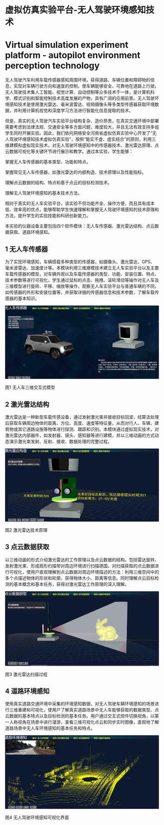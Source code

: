 # 虚拟仿真实验平台-无人驾驶环境感知技术
# Virtual simulation experiment platform - autopilot environment perception technology

无人驾驶汽车利用车载传感器感知周围环境，获得道路、车辆位置和障碍物的信息，实现对车辆行驶方向和速度的控制，使车辆能够安全、可靠地在道路上行驶。无人驾驶技术集人工智能、视觉计算、自动控制等众多技术于一体，是计算机科学、模式识别和智能控制技术高度发展的产物，具有广阔的应用前景。无人驾驶环境感知技术是使用激光雷达、毫米波雷达、视频摄像头等多类型传感器获取环境数据，并利用计算机视觉和深度学习方法进行智能化信息提取的技术。

但是，真实的无人驾驶汽车实验平台结构复杂、造价昂贵，在真实交通环境中部署需要考虑到法律法规、交通安全等多方面问题，难度较大，并且无法有效支持多组学生同时开展实验。因此，我们依托网络安全河南省虚拟仿真实验中心开发了“无人驾驶环境感知技术虚拟仿真实验”，按照“能实不虚、虚实结合”的原则，利用三维建模和虚拟现实技术，对无人驾驶环境感知中的传感器技术、激光雷达原理、点云数据可视化等关键环节进行展示和教学。通过本实验，学生能够：

掌握无人车传感器的基本类型、功能和特点。

掌握常见无人车传感器，如激光雷达的内部构造、技术原理以及性能指标。

理解点云数据的结构、特点和基于点云的目标检测技术。

理解无人驾驶环境感知的基本技术方法。

相对于真实的无人车实验平台，该实验不但功能齐全、操作方便，而且具有成本低、效率高的优点，能够帮助学生快速理解和掌握无人驾驶环境感知的技术原理和方法，提升学生的实验技能和科研创新能力。

本实验的仪器设备主要包括四个软件模块：无人车传感器、激光雷达结构、点云数据获取、道路环境感知。

## 1 无人车传感器

为了实现环境感知，车辆搭载多种类型的传感器，如摄像头、激光雷达、GPS、毫米波雷达、加速度计等。本模块利用三维建模技术建立无人车实验平台以及主要车载传感器的模型，对车辆外观以及车载传感器的类型、功能、安装位置、特点、技术参数等进行可视化，学生通过鼠标的点击、拖拽、滚轮滑动等操作对无人车及三维模型进行旋转、平移、缩放等操作，观察无人车实验平台与普通车辆的不同，如传感器的外形和安装位置等，并获取详细的传感器信息和技术参数，了解车载传感器的基本知识。

![fig1](https://github.com/JizhaoLiu/autopilot/blob/master/fig1.jpg)

图1 无人车三维交互式模型

## 2 激光雷达结构
激光雷达是一种新型车载传感设备，通过发射激光束并接收目标回波，经算法处理后获取车辆周边物体的距离、方位、高度、速度等特征量，从而对行人、车辆、建筑物或其它道路设施等物体进行探测、跟踪和识别。本模块通过虚拟现实技术，对激光雷达内部器件，如发射器、镜头、感知器等进行建模，并以三维动画的方式动态演示激光束发射、反射、接收、数据处理的完整过程。

![fig2](https://github.com/JizhaoLiu/autopilot/blob/master/fig2.jpg)

图2 激光雷达技术原理

## 3 点云数据获取
以三维动画的形式介绍激光雷达的工作原理以及点云数据的结构。包括雷达旋转、发射激光束、形成扇形扫描带对周边环境进行扫描德国。对扫描获取的点云数据进行可视化，使用户直观理解到点云数据对周边环境描述的方法：利用三维空间中的多个点描述物体的形状和轮廓，获得物体大小、距离等信息。同时理解点云目标检测的基本概念和基本任务，获得对激光雷达工作原理的深入理解。

![fig3](https://github.com/JizhaoLiu/autopilot/blob/master/fig3.jpg)

图3 激光雷达扫描过程

## 4 道路环境感知
使用真实道路交通环境中采集的环境感知数据，对无人驾驶车辆环境感知的场景进行三维重建和可视化，使用户了解真实道路场景中无人车能够获取的数据类型、点云数据的基本特点以及目标检测的基本任务。用户通过交互式控件切换视角，以第一人称视角在场景中进行漫游，查看三维可视化点云和同步实时图像，直观地了解道路场景中无人车环境感知的基本任务和特点。

![fig4](https://github.com/JizhaoLiu/autopilot/blob/master/fig4.jpg)

图4 无人驾驶环境感知可视化界面

